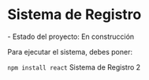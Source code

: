 <h1> Sistema de Registro</h1>
- Estado del proyecto: En construcción

Para ejecutar el sistema, debes poner:

````npm install react````
Sistema de Registro 2
